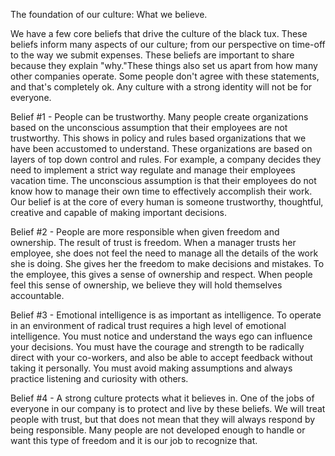 The foundation of our culture: What we believe.

We have a few core beliefs that drive the culture of the black tux. These beliefs inform many aspects of our culture; from our perspective on time-off to the way we submit expenses. These beliefs are important to share because they explain "why."These things also set us apart from how many other companies operate. Some people don't agree with these statements, and that's completely ok.  Any culture with a strong identity will not be for everyone.


Belief #1 - People can be trustworthy.
Many people create organizations based on the unconscious assumption that their employees are not trustworthy. This shows in policy and rules based organizations that we have been accustomed to understand. These organizations are based on layers of top down control and rules. For example, a company decides they need to implement a strict way regulate and manage their employees vacation time. The unconscious assumption is that their employees do not know how to manage their own time to effectively accomplish their work. Our belief is at the core of every human is someone trustworthy, thoughtful, creative and capable of making important decisions.


Belief #2 - People are more responsible when given freedom and ownership.
The result of trust is freedom. When a manager trusts her employee, she does not feel the need to manage all the details of the work she is doing. She gives her the freedom to make decisions and mistakes. To the employee, this gives a sense of ownership and respect. When people feel this sense of ownership, we believe they will hold themselves accountable.


Belief #3 - Emotional intelligence is as important as intelligence.
To operate in an environment of radical trust requires a high level of emotional intelligence. You must notice and understand the ways ego can influence your decisions. You must have the courage and strength to be radically direct with your co-workers, and also be able to accept feedback without taking it personally. You must avoid making assumptions and always practice listening and curiosity with others.


Belief #4 - A strong culture protects what it believes in.
One of the jobs of everyone in our company is to protect and live by these beliefs. We will treat people with trust, but that does not mean that they will always respond by being responsible. Many people are not developed enough to handle or want this type of freedom and it is our job to recognize that.
